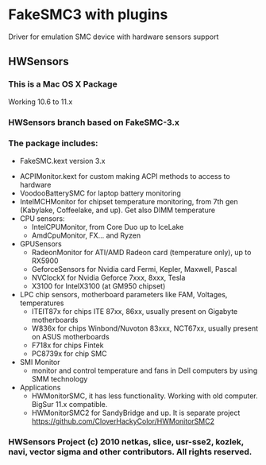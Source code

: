 # FakeSMC3 with plugins
Driver for emulation SMC device with hardware sensors support

## HWSensors
### This is a Mac OS X Package
Working 10.6 to 11.x

### HWSensors branch based on FakeSMC-3.x

### The package includes:
* FakeSMC.kext version 3.x
- ACPIMonitor.kext for custom making ACPI methods to access to hardware
- VoodooBatterySMC for laptop battery monitoring
- IntelMCHMonitor for chipset temperature monitoring, from 7th gen
  (Kabylake, Coffeelake, and up). Get also DIMM temperature
- CPU sensors:
    + IntelCPUMonitor, from Core Duo up to IceLake
    + AmdCpuMonitor, FX... and Ryzen
- GPUSensors
    + RadeonMonitor  for ATI/AMD Radeon card (temperature only), up to RX5900
    + GeforceSensors for Nvidia card Fermi, Kepler, Maxwell, Pascal
    + NVClockX for Nvidia Geforce 7xxx, 8xxx, Tesla
    + X3100 for IntelX3100 (at GM950 chipset)
- LPC chip sensors, motherboard parameters like FAM, Voltages, temperatures
    + ITEIT87x  for chips ITE 87xx, 86xx, usually present on Gigabyte motherboards
    + W836x  for chips Winbond/Nuvoton 83xxx, NCT67xx, usually present on ASUS motherboards
    + F718x  for chips Fintek 
    + PC8739x for chip SMC
- SMI Monitor
    + monitor and control temperature and fans in Dell computers by using SMM technology
- Applications 
    + HWMonitorSMC, it has less functionality. Working with old computer. BigSur 11.x compatible.
    + HWMonitorSMC2 for SandyBridge and up. It is separate project https://github.com/CloverHackyColor/HWMonitorSMC2


### HWSensors Project (c) 2010 netkas, slice, usr-sse2, kozlek, navi, vector sigma and other contributors. All rights reserved. 
